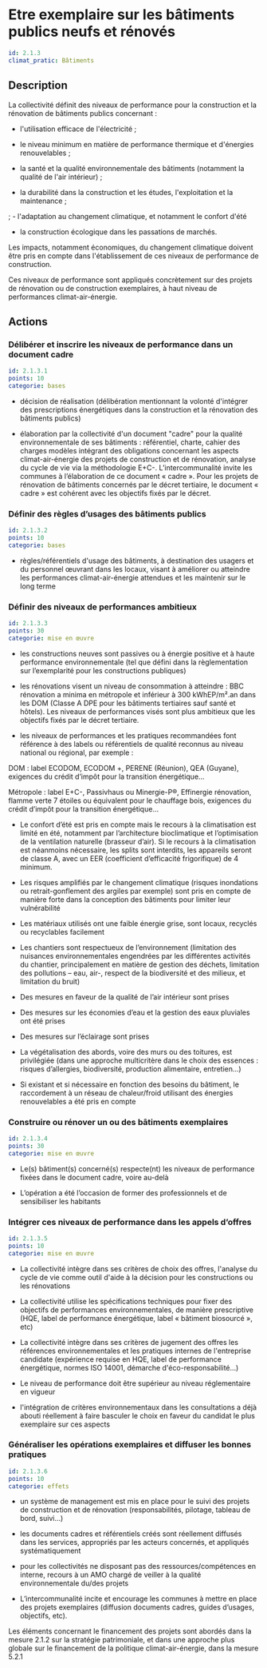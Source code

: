 # Etre exemplaire sur les bâtiments publics neufs et rénovés
```yaml
id: 2.1.3
climat_pratic: Bâtiments
```
## Description
La collectivité définit des niveaux de performance pour la construction et la rénovation de bâtiments publics concernant :  

- l'utilisation efficace de l'électricité ; 

- le niveau minimum en matière de performance thermique et d'énergies renouvelables ;

- la santé et la qualité environnementale des bâtiments (notamment la qualité de l'air intérieur) ;

- la durabilité dans la construction et les études, l'exploitation et la maintenance ;

 ; - l'adaptation au changement climatique, et notamment le confort d'été

- la construction écologique dans les passations de marchés. 

Les impacts, notamment économiques, du changement climatique doivent être pris en compte dans l'établissement de ces niveaux de performance de construction.

Ces niveaux de performance sont appliqués concrètement sur des projets de rénovation ou de construction exemplaires, à haut niveau de performances climat-air-énergie.



## Actions
### Délibérer et inscrire les niveaux de performance dans un document cadre
```yaml
id: 2.1.3.1
points: 10
categorie: bases
```
- décision de réalisation (délibération mentionnant la volonté d'intégrer des prescriptions énergétiques dans la construction et la rénovation des bâtiments publics)

- élaboration par la collectivité d'un document "cadre" pour la qualité environnementale de ses bâtiments : référentiel, charte, cahier des charges modèles intégrant des obligations concernant les aspects climat-air-énergie des projets de construction et de rénovation, analyse du cycle de vie via la méthodologie E+C-. L’intercommunalité invite les communes à l’élaboration de ce document « cadre ». Pour les projets de rénovation de bâtiments concernés par le décret tertiaire, le document « cadre » est cohérent avec les objectifs fixés par le décret. 






### Définir des règles d’usages des bâtiments publics
```yaml
id: 2.1.3.2
points: 10
categorie: bases
```
- règles/référentiels d'usage des bâtiments, à destination des usagers et du personnel œuvrant dans les locaux, visant à améliorer ou atteindre les performances climat-air-énergie attendues et les maintenir sur le long terme






### Définir des niveaux de performances ambitieux
```yaml
id: 2.1.3.3
points: 30
categorie: mise en œuvre
```
- les constructions neuves sont passives ou à énergie positive et à haute performance environnementale (tel que défini dans la règlementation sur l’exemplarité pour les constructions publiques)

- les rénovations visent un niveau de consommation à atteindre : BBC rénovation a minima en métropole et inférieur à 300 kWhEP/m².an dans les DOM (Classe A DPE pour les bâtiments tertiaires sauf santé et hôtels). Les niveaux de performances visés sont plus ambitieux que les objectifs fixés par le décret tertiaire.

- les niveaux de performances et les pratiques recommandées font référence à des labels ou référentiels de qualité reconnus au niveau national ou régional, par exemple : 

DOM : label ECODOM, ECODOM +, PERENE (Réunion), QEA (Guyane), exigences du crédit d’impôt pour la transition énergétique… 

Métropole : label E+C-, Passivhaus ou Minergie-P®, Effinergie rénovation, flamme verte 7 étoiles ou équivalent pour le chauffage bois, exigences du crédit d’impôt pour la transition énergétique… 

- Le confort d’été est pris en compte mais le recours à la climatisation est limité en été, notamment par l’architecture bioclimatique et l’optimisation de la ventilation naturelle (brasseur d’air). Si le recours à la climatisation est néanmoins nécessaire, les splits sont interdits, les appareils seront de classe A, avec un EER (coefficient d’efficacité frigorifique) de 4 minimum.

- Les risques amplifiés par le changement climatique (risques inondations ou retrait-gonflement des argiles par exemple) sont pris en compte de manière forte dans la conception des bâtiments pour limiter leur vulnérabilité

- Les matériaux utilisés ont une faible énergie grise, sont locaux, recyclés ou recyclables facilement

- Les chantiers sont respectueux de l’environnement (limitation des nuisances environnementales engendrées par les différentes activités du chantier, principalement en matière de gestion des déchets, limitation des pollutions – eau, air-, respect de la biodiversité et des milieux, et limitation du bruit)

 - Des mesures en faveur de la qualité de l’air intérieur sont prises

 - Des mesures sur les économies d’eau et la gestion des eaux pluviales ont été prises

- Des mesures sur l’éclairage sont prises

 - La végétalisation des abords, voire des murs ou des toitures, est privilégiée (dans une approche multicritère dans le choix des essences : risques d’allergies, biodiversité, production alimentaire, entretien…)

- Si existant et si nécessaire en fonction des besoins du bâtiment, le raccordement à un réseau de chaleur/froid utilisant des énergies renouvelables a été pris en compte




### Construire ou rénover un ou des bâtiments exemplaires
```yaml
id: 2.1.3.4
points: 30
categorie: mise en œuvre
```
- Le(s) bâtiment(s) concerné(s) respecte(nt) les niveaux de performance fixées dans le document cadre, voire au-delà 

- L’opération a été l’occasion de former des professionnels et de sensibiliser les habitants




### Intégrer ces niveaux de performance dans les appels d’offres
```yaml
id: 2.1.3.5
points: 10
categorie: mise en œuvre
```
- La collectivité intègre dans ses critères de choix des offres, l'analyse du cycle de vie comme outil d'aide à la décision pour les constructions ou les rénovations  

- La collectivité utilise les spécifications techniques pour fixer des objectifs de performances environnementales, de manière prescriptive (HQE, label de performance énergétique, label « bâtiment biosourcé », etc)

- La collectivité intègre dans ses critères de jugement des offres les références environnementales et les pratiques internes de l'entreprise candidate (expérience requise en HQE, label de performance énergétique, normes ISO 14001, démarche d'éco-responsabilité...)

- Le niveau de performance doit être supérieur au niveau réglementaire en vigueur

- l'intégration de critères environnementaux dans les consultations a déjà abouti réellement à faire basculer le choix en faveur du candidat le plus exemplaire sur ces aspects




### Généraliser les opérations exemplaires et diffuser les bonnes pratiques
```yaml
id: 2.1.3.6
points: 10
categorie: effets
```
- un système de management est mis en place pour le suivi des projets de construction et de rénovation (responsabilités, pilotage, tableau de bord, suivi...)

- les documents cadres et référentiels créés sont réellement diffusés dans les services, appropriés par les acteurs concernés, et appliqués systématiquement

- pour les collectivités ne disposant pas des ressources/compétences en interne, recours à un AMO chargé de veiller à la qualité environnementale du/des  projets

- L’intercommunalité incite et encourage les communes à mettre en place des projets exemplaires (diffusion documents cadres, guides d’usages, objectifs, etc). 

Les éléments concernant le financement des projets sont abordés dans la mesure 2.1.2 sur la stratégie patrimoniale, et dans une approche plus globale sur le financement de la politique climat-air-énergie, dans la mesure 5.2.1










